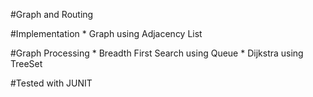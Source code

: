 #Graph and Routing

#Implementation
    * Graph using Adjacency List
    
#Graph Processing
    * Breadth First Search using Queue
    * Dijkstra using TreeSet
    
#Tested with JUNIT